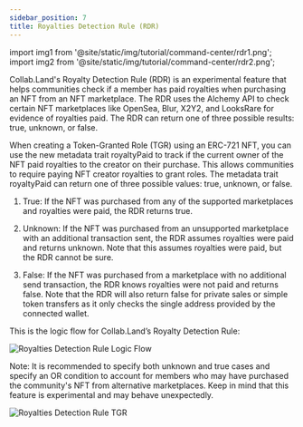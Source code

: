 ```yaml
---
sidebar_position: 7
title: Royalties Detection Rule (RDR)
---
```


import img1 from '@site/static/img/tutorial/command-center/rdr1.png';
import img2 from '@site/static/img/tutorial/command-center/rdr2.png';


Collab.Land's Royalty Detection Rule (RDR) is an experimental feature that helps communities check if a member has paid royalties when purchasing an NFT from an NFT marketplace. The RDR uses the Alchemy API to check certain NFT marketplaces like OpenSea, Blur, X2Y2, and LooksRare for evidence of royalties paid. The RDR can return one of three possible results: true, unknown, or false.

When creating a Token-Granted Role (TGR) using an ERC-721 NFT, you can use the new metadata trait royaltyPaid to track if the current owner of the NFT paid royalties to the creator on their purchase. This allows communities to require paying NFT creator royalties to grant roles. The metadata trait royaltyPaid can return one of three possible values: true, unknown, or false.
1. True: If the NFT was purchased from any of the supported marketplaces and royalties were paid, the RDR returns true.

2. Unknown: If the NFT was purchased from an unsupported marketplace with an additional transaction sent, the RDR assumes royalties were paid and returns unknown. Note that this assumes royalties were paid, but the RDR cannot be sure.

3. False: If the NFT was purchased from a marketplace with no additional send transaction, the RDR knows royalties were not paid and returns false. Note that the RDR will also return false for private sales or simple token transfers as it only checks the single address provided by the connected wallet.

This is the logic flow for Collab.Land’s Royalty Detection Rule:

   <div class="text--center">
        <img  src={img1} alt="Royalties Detection Rule Logic Flow" />
   </div>

Note: It is recommended to specify both unknown and true cases and specify an OR condition to account for members who may have purchased the community's NFT from alternative marketplaces. Keep in mind that this feature is experimental and may behave unexpectedly.

   <div class="text--center">
        <img  src={img2} alt="Royalties Detection Rule TGR" />
   </div>